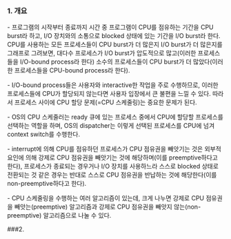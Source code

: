 ### 1. 개요

\- 프로그램의 시작부터 종료까지 시간 중 프로그램이 CPU를 점유하는 기간을 CPU burst라 하고, I/O 장치와의 소통으로 blocked 상태에 있는 기간을 I/O burst라 한다. CPU를 사용하는 모든 프로세스들이 CPU burst가 더 많은지 I/O burst가 더 많은지를 그래프로 그려보면, 대다수 프로세스가 I/O burst가 압도적으로 많고(이러한 프로세스들을 I/O-bound process라 한다) 소수의 프로세스들이 CPU burst가 더 많았다(이러한 프로세스들을 CPU-bound process라 한다). 

\- I/O-bound process들은 사용자와 interactive한 작업을 주로 수행하므로, 이러한 프로세스들에 CPU가 할당되지 않는다면 사용자 입장에서 큰 불편을 느낄 수 있다. 따라서 프로세스 사이에 CPU 할당 문제(=CPU 스케줄링)는 중요한 문제가 된다.

\- OS의 CPU 스케줄러는 ready 큐에 있는 프로세스 중에서 CPU에 할당할 프로세스를 선택하는 역할을 하며, OS의 dispatcher는 이렇게 선택된 프로세스를 CPU에 넘겨 context switch를 수행한다.

\- interrupt에 의해 CPU를 점유하던 프로세스가 CPU 점유권을 빼앗기는 것은 외부적 요인에 의해 강제로 CPU 점유권을 빼앗기는 것에 해당하며(이를 preemptive하다고 한다), 프로세스가 종료되는 경우거나 I/O 장치를 사용하느라 스스로 blocked 상태로 전환되는 것 같은 경우는 반대로 스스로 CPU 점유권을 반납하는 것에 해당한다(이를 non-preemptive하다고 한다).

\- CPU 스케줄링을 수행하는 여러 알고리즘이 있는데, 크게 나누면 강제로 CPU 점유권을 빼앗는(preemptive) 알고리즘과 강제로 CPU 점유권을 빼앗지 않는(non-preemptive) 알고리즘으로 나눌 수 있다.

###2. 
